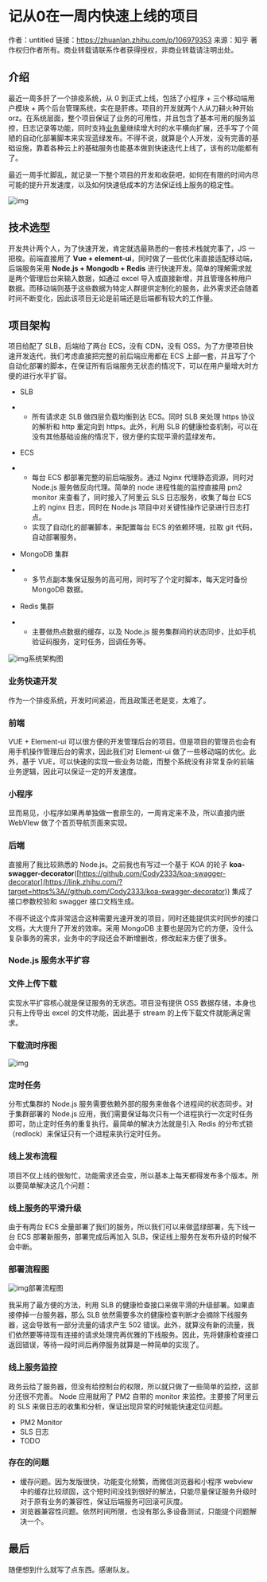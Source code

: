 # 记从0在一周内快速上线的项目

作者：untitled
链接：https://zhuanlan.zhihu.com/p/106979353
来源：知乎
著作权归作者所有。商业转载请联系作者获得授权，非商业转载请注明出处。



## 介绍

最近一周多肝了一个排疫系统，从 0 到正式上线，包括了小程序 + 三个移动端用户模块 + 两个后台管理系统，实在是肝疼。项目的开发就两个人从刀耕火种开始orz。在系统层面，整个项目保证了业务的可用性，并且包含了基本可用的服务监控，日志记录等功能，同时支持[业务量](https://www.zhihu.com/search?q=业务量&search_source=Entity&hybrid_search_source=Entity&hybrid_search_extra={"sourceType"%3A"article"%2C"sourceId"%3A"106979353"})继续增大时的水平横向扩展，还手写了个简陋的自动化部署脚本来实现蓝绿发布。不得不说，就算是个人开发，没有完善的基础设施，靠着各种云上的基础服务也能基本做到快速迭代上线了，该有的功能都有了。

最近一周手忙脚乱，就记录一下整个项目的开发和收获吧，如何在有限的时间内尽可能的提升开发速度，以及如何快速低成本的方法保证线上服务的稳定性。

![img](https://pic3.zhimg.com/v2-8537dbb75c46d32098fdd2e73467c0d6_b.jpg)

## 技术选型

开发共计两个人，为了快速开发，肯定就选最熟悉的一套技术栈就完事了，JS 一把梭。前端直接用了 **Vue + element-ui**，同时做了一些优化来直接适配移动端，后端服务采用 **Node.js + Mongodb + Redis** 进行快速开发。简单的理解需求就是两个管理后台来输入数据，如通过 excel 导入或直接新增，并且管理各种用户数据。而移动端则基于这些数据为特定人群提供定制化的服务，此外需求还会随着时间不断变化，因此该项目无论是前端还是后端都有较大的工作量。

## 项目架构

项目给配了 SLB，后端给了两台 ECS，没有 CDN，没有 OSS。为了方便项目快速开发迭代，我们考虑直接把完整的前后端应用都在 ECS 上部一套，并且写了个自动化部署的脚本，在保证所有后端服务无状态的情况下，可以在用户量增大时方便的进行水平扩容。

- SLB

- - 所有请求走 SLB 做四层负载均衡到达 ECS。同时 SLB 来处理 https 协议的解析和 http 重定向到 https。此外，利用 SLB 的健康检查机制，可以在没有其他基础设施的情况下，很方便的实现平滑的蓝绿发布。

- ECS

- - 每台 ECS 都部署完整的前后端服务。通过 Nginx 代理静态资源，同时对 Node.js 服务做反向代理。简单的 node 进程性能的监控直接用 pm2 monitor 来查看了，同时接入了阿里云 SLS 日志服务，收集了每台 ECS 上的 nginx 日志，同时在 Node.js 项目中对关键性操作记录进行日志打点。
  - 实现了自动化的部署脚本，来配置每台 ECS 的依赖环境，拉取 git 代码，自动部署服务。

- MongoDB 集群

- - 多节点副本集保证服务的高可用，同时写了个定时脚本，每天定时备份 MongoDB 数据。

- Redis 集群

- - 主要做热点数据的缓存，以及 Node.js 服务集群间的状态同步，比如手机验证码服务，定时任务，回调任务等。

![img](https://pic3.zhimg.com/v2-644bbdbcc2854b0579a8d50060db7cf2_b.jpg)系统架构图



### 业务快速开发

作为一个排疫系统，开发时间紧迫，而且政策还老是变，太难了。

### 前端

VUE + Element-ui 可以很方便的开发管理后台的项目。但是项目的管理员也会有用手机操作管理后台的需求，因此我们对 Element-ui 做了一些移动端的优化。此外，基于 VUE，可以快速的实现一些业务功能，而整个系统没有非常复杂的前端业务逻辑，因此可以保证一定的开发速度。

### 小程序

显而易见，小程序如果再单独做一套原生的，一周肯定来不及，所以直接内嵌 WebVIew 做了个首页导航页面来实现。

### 后端

直接用了我比较熟悉的 Node.js。之前我也有写过一个基于 KOA 的轮子 **koa-swagger-decorator**([https://github.com/Cody2333/koa-swagger-decorator](https://link.zhihu.com/?target=https%3A//github.com/Cody2333/koa-swagger-decorator)) 集成了接口参数校验和 swagger 接口文档生成。

不得不说这个库非常适合这种需要光速开发的项目，同时还能提供实时同步的接口文档，大大提升了开发的效率。采用 MongoDB 主要也是因为它的方便，没什么复杂事务的需求，业务中的字段还会不断增删改，修改起来方便了很多。

### Node.js 服务水平扩容

### 文件上传下载

实现水平扩容核心就是保证服务的无状态。项目没有提供 OSS 数据存储，本身也只有上传导出 excel 的文件功能，因此基于 stream 的上传下载文件就能满足需求。

### 下载流时序图

![img](https://pic1.zhimg.com/v2-6d267f75548baddbe4c077b59d796120_b.jpg)

### 定时任务

分布式集群的 Node.js 服务需要依赖外部的服务来做各个进程间的状态同步。对于集群部署的 Node.js 应用，我们需要保证每次只有一个进程执行一次定时任务即可，防止定时任务的重复执行。最简单的解决方法就是引入 Redis 的分布式锁（redlock）来保证只有一个进程来执行定时任务。



### 线上发布流程

项目不仅上线的很匆忙，功能需求还会变，所以基本上每天都得发布多个版本。所以要简单解决这几个问题：

### 线上服务的平滑升级

由于有两台 ECS 全量部署了我们的服务，所以我们可以来做蓝绿部署，先下线一台 ECS 部署新服务，部署完成后再加入 SLB，保证线上服务在发布升级的时候不会中断。

### 部署流程图

![img](https://pic2.zhimg.com/v2-d55407674b71e257292b2a66e5b5245d_b.jpg)部署流程图





我采用了最方便的方法，利用 SLB 的健康检查接口来做平滑的升级部署。如果直接停掉一台服务器，那么 SLB 依然需要多次的健康检查判断才会摘除下线服务器，这会导致有一部分流量的请求产生 502 错误。此外，就算没有新的流量，我们依然要等待现有连接的请求处理完再优雅的下线服务。因此，先将健康检查接口返回错误，等待一段时间后再停服务就算是一种简单的实现了。

### 线上服务监控

政务云给了服务器，但没有给控制台的权限，所以就只做了一些简单的监控，这部分还很不完善。 Node 应用就用了 PM2 自带的 monitor 来监控。主要接了阿里云的 SLS 来做日志的收集和分析，保证出现异常的时候能快速定位问题。

- PM2 Monitor
- SLS 日志
- TODO

### 存在的问题

- 缓存问题。因为发版很快，功能变化频繁，而微信浏览器和小程序 webview 中的缓存比较顽固，这个短时间没找到很好的解法，只能尽量保证服务升级时对于原有业务的兼容性，保证后端服务可回滚可灰度。
- 浏览器兼容性问题。依然时间所限，也没有那么多设备测试，只能提个问题解决一个。

## 最后

随便想到什么就写了点东西。感谢队友。